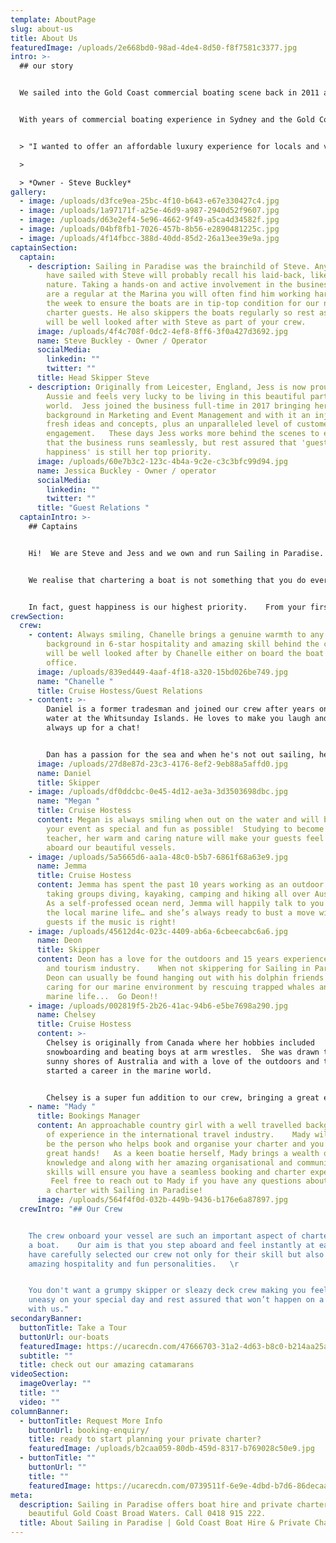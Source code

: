 ```yaml
---
template: AboutPage
slug: about-us
title: About Us
featuredImage: /uploads/2e668bd0-98ad-4de4-8d50-f8f7581c3377.jpg
intro: >-
  ## our story


  We sailed into the Gold Coast commercial boating scene back in 2011 and thanks to our loyal guests and amazing crew we are thrilled to have grown to where we are now, offering 3 beautiful sailing catamarans for private charters and cruises departing from Marina Mirage.   


  With years of commercial boating experience in Sydney and the Gold Coast including skippering charter boats, water taxis, jet boats and commercial jet skis, Sailing in Paradise owner Steve Buckley brought a new style of sailing experience to the Coast.   


  > "I wanted to offer an affordable luxury experience for locals and visitors to get out on the water and experience the Gold Coast’s beautiful waterways and islands.  But most of all HAVE FUN doing it! "      

  >

  > *Owner - Steve Buckley*
gallery:
  - image: /uploads/d3fce9ea-25bc-4f10-b643-e67e330427c4.jpg
  - image: /uploads/1a97171f-a25e-46d9-a987-2940d52f9607.jpg
  - image: /uploads/d63e2ef4-5e96-4662-9f49-a5ca4d34582f.jpg
  - image: /uploads/04bf8fb1-7026-457b-8b56-e2890481225c.jpg
  - image: /uploads/4f14fbcc-388d-40dd-85d2-26a13ee39e9a.jpg
captainSection:
  captain:
    - description: Sailing in Paradise was the brainchild of Steve. Any of you who
        have sailed with Steve will probably recall his laid-back, likeable
        nature. Taking a hands-on and active involvement in the business, if you
        are a regular at the Marina you will often find him working hard during
        the week to ensure the boats are in tip-top condition for our next
        charter guests. He also skippers the boats regularly so rest assured you
        will be well looked after with Steve as part of your crew.
      image: /uploads/4f4c708f-0dc2-4ef8-8ff6-3f0a427d3692.jpg
      name: Steve Buckley - Owner / Operator
      socialMedia:
        linkedin: ""
        twitter: ""
      title: Head Skipper Steve
    - description: Originally from Leicester, England, Jess is now proud to be an
        Aussie and feels very lucky to be living in this beautiful part of the
        world.  Jess joined the business full-time in 2017 bringing her
        background in Marketing and Event Management and with it an injection of
        fresh ideas and concepts, plus an unparalleled level of customer
        engagement.   These days Jess works more behind the scenes to ensure
        that the business runs seamlessly, but rest assured that 'guest
        happiness' is still her top priority.
      image: /uploads/60e7b3c2-123c-4b4a-9c2e-c3c3bfc99d94.jpg
      name: Jessica Buckley - Owner / operator
      socialMedia:
        linkedin: ""
        twitter: ""
      title: "Guest Relations "
  captainIntro: >-
    ## Captains


    Hi!  We are Steve and Jess and we own and run Sailing in Paradise.  


    We realise that chartering a boat is not something that you do every day. Our aim is to make the entire experience as easy as possible, so that when you finally step aboard you can really just relax and enjoy the charter.  


    In fact, guest happiness is our highest priority.    From your first enquiry, through to our optional catering/beverage packages and finally to our welcoming crew (who we are often told feel like part of the family after just a few short hours) we aim to exceed your expectations.   We encourage you to check out our social channels and Guest Reviews to really get a vibe for what we are about.
crewSection:
  crew:
    - content: Always smiling, Chanelle brings a genuine warmth to any charter, with a
        background in 6-star hospitality and amazing skill behind the camera you
        will be well looked after by Chanelle either on board the boat or in the
        office.
      image: /uploads/839ed449-4aaf-4f18-a320-15bd026be749.jpg
      name: "Chanelle "
      title: Cruise Hostess/Guest Relations
    - content: >-
        Daniel is a former tradesman and joined our crew after years on the
        water at the Whitsunday Islands. He loves to make you laugh and he is
        always up for a chat! 


        Dan has a passion for the sea and when he's not out sailing, he can be found wakeboarding or jet skiing. You'll be sure to have a great day out with Daniel, "the captain of your hearts"!
      image: /uploads/27d8e87d-23c3-4176-8ef2-9eb88a5affd0.jpg
      name: Daniel
      title: Skipper
    - image: /uploads/df0ddcbc-0e45-4d12-ae3a-3d3503698dbc.jpg
      name: "Megan "
      title: Cruise Hostess
      content: Megan is always smiling when out on the water and will be sure to make
        your event as special and fun as possible!  Studying to become a
        teacher, her warm and caring nature will make your guests feel at home
        aboard our beautiful vessels.
    - image: /uploads/5a5665d6-aa1a-48c0-b5b7-6861f68a63e9.jpg
      name: Jemma
      title: Cruise Hostess
      content: Jemma has spent the past 10 years working as an outdoor adventure guide
        taking groups diving, kayaking, camping and hiking all over Australia.
        As a self-professed ocean nerd, Jemma will happily talk to you all about
        the local marine life… and she’s always ready to bust a move with our
        guests if the music is right!
    - image: /uploads/45612d4c-023c-4409-ab6a-6cbeecabc6a6.jpg
      name: Deon
      title: Skipper
      content: Deon has a love for the outdoors and 15 years experience in the marine
        and tourism industry.    When not skippering for Sailing in Paradise
        Deon can usually be found hanging out with his dolphin friends and
        caring for our marine environment by rescuing trapped whales and injured
        marine life...  Go Deon!!
    - image: /uploads/002819f5-2b26-41ac-94b6-e5be7698a290.jpg
      name: Chelsey
      title: Cruise Hostess
      content: >-
        Chelsey is originally from Canada where her hobbies included
        snowboarding and beating boys at arm wrestles.  She was drawn to the
        sunny shores of Australia and with a love of the outdoors and the ocean
        started a career in the marine world.


        Chelsey is a super fun addition to our crew, bringing a great energy to her charters and is always super happy to help guests get “the shot”!
    - name: "Mady "
      title: Bookings Manager
      content: An approachable country girl with a well travelled background and years
        of experience in the international travel industry.    Mady will likely
        be the person who helps book and organise your charter and you are in
        great hands!   As a keen boatie herself, Mady brings a wealth of
        knowledge and along with her amazing organisational and communication
        skills will ensure you have a seamless booking and charter experience. 
         Feel free to reach out to Mady if you have any questions about booking
        a charter with Sailing in Paradise!
      image: /uploads/564f4f0d-032b-449b-9436-b176e6a87897.jpg
  crewIntro: "## Our Crew


    The crew onboard your vessel are such an important aspect of chartering
    a boat.    Our aim is that you step aboard and feel instantly at ease so we
    have carefully selected our crew not only for their skill but also their
    amazing hospitality and fun personalities.   \r


    You don't want a grumpy skipper or sleazy deck crew making you feel
    uneasy on your special day and rest assured that won’t happen on a charter
    with us."
secondaryBanner:
  buttonTitle: Take a Tour
  buttonUrl: our-boats
  featuredImage: https://ucarecdn.com/47666703-31a2-4d63-b8c0-b214aa25ac91/
  subtitle: ""
  title: check out our amazing catamarans
videoSection:
  imageOverlay: ""
  title: ""
  video: ""
columnBanner:
  - buttonTitle: Request More Info
    buttonUrl: booking-enquiry/
    title: ready to start planning your private charter?
    featuredImage: /uploads/b2caa059-80db-459d-8317-b769028c50e9.jpg
  - buttonTitle: ""
    buttonUrl: ""
    title: ""
    featuredImage: https://ucarecdn.com/0739511f-6e9e-4dbd-b7d6-86decaac9b48/
meta:
  description: Sailing in Paradise offers boat hire and private charters on the
    beautiful Gold Coast Broad Waters. Call 0418 915 222.
  title: About Sailing in Paradise | Gold Coast Boat Hire & Private Charters
---
```

